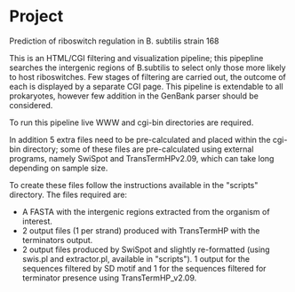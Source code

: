 # Project
Prediction of riboswitch regulation in B. subtilis strain 168


This is an HTML/CGI filtering and visualization pipeline; this pipepline searches the intergenic regions of B.subtilis to select only those more likely to host riboswitches. Few stages of filtering are carried out, the outcome of each is displayed by a separate CGI page. This pipeline is extendable to all prokaryotes, however few addition in the GenBank parser should be considered.

To run this pipeline live WWW and cgi-bin directories are required.


In addition 5 extra files need to be pre-calculated and placed within the cgi-bin directory; some of these files are pre-calculated using external programs, namely SwiSpot and TransTermHPv2.09, which can take long depending on sample size.

To create these files follow the instructions available in the "scripts" directory.
The files required are:
- A FASTA with the intergenic regions extracted from the organism of interest.
- 2 output files (1 per strand) produced with TransTermHP with the terminators output.
- 2 output files produced by SwiSpot and slightly re-formatted (using swis.pl and extractor.pl, available in "scripts"). 1 output for the sequences filtered by SD motif and 1 for the sequences filtered for terminator presence using TransTermHP_v2.09.
